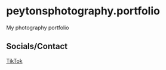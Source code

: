 # peytonsphotography.portfolio

My photography portfolio

## Socials/Contact

[TikTok](https://www.tiktok.com/@peyton.s.photography?)
